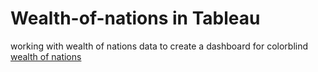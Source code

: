 # Wealth-of-nations in Tableau
working with wealth of nations data to create a dashboard for colorblind 
[wealth of nations](https://public.tableau.com/app/profile/shayan.akbarpoor/viz/Assignment1datavisaulisation_16814672005810/WealthofNationsGDP?publish=yes)
